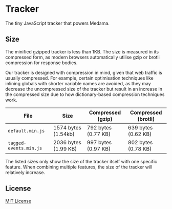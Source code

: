 # Tracker

The tiny JavaScript tracker that powers Medama.

## Size

The minified gzipped tracker is less than 1KB. The size is measured in its compressed form, as modern browsers automatically utilise gzip or brotli compression for response bodies.

Our tracker is designed with compression in mind, given that web traffic is usually compressed. For example, certain optimisation techniques like inlining globals with shorter variable names are avoided, as they may decrease the uncompressed size of the tracker but result in an increase in the compressed size due to how dictionary-based compression techniques work.

| File                   | Size                 | Compressed (gzip)   | Compressed (brotli) |
| ---------------------- | -------------------- | ------------------- | ------------------- |
| `default.min.js`       | 1574 bytes (1.54kb)  | 792 bytes (0.77 KB) | 639 bytes (0.62 KB) |
| `tagged-events.min.js` | 2036 bytes (1.99 KB) | 997 bytes (0.97 KB) | 802 bytes (0.78 KB) |

The listed sizes only show the size of the tracker itself with one specific feature. When combining multiple features, the size of the tracker will relatively increase.

## License

[MIT License](LICENSE)
